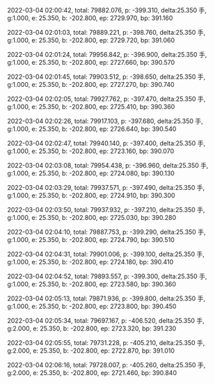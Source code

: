 2022-03-04 02:00:42, total: 79882.076, p: -399.310, delta:25.350 手, g:1.000, e: 25.350, b: -202.800, ep: 2729.970, bp: 391.160

2022-03-04 02:01:03, total: 79889.221, p: -398.760, delta:25.350 手, g:1.000, e: 25.350, b: -202.800, ep: 2729.720, bp: 391.060

2022-03-04 02:01:24, total: 79956.842, p: -396.900, delta:25.350 手, g:1.000, e: 25.350, b: -202.800, ep: 2727.660, bp: 390.570

2022-03-04 02:01:45, total: 79903.512, p: -398.650, delta:25.350 手, g:1.000, e: 25.350, b: -202.800, ep: 2727.270, bp: 390.740

2022-03-04 02:02:05, total: 79927.762, p: -397.470, delta:25.350 手, g:1.000, e: 25.350, b: -202.800, ep: 2725.410, bp: 390.360

2022-03-04 02:02:26, total: 79917.103, p: -397.680, delta:25.350 手, g:1.000, e: 25.350, b: -202.800, ep: 2726.640, bp: 390.540

2022-03-04 02:02:47, total: 79940.140, p: -397.400, delta:25.350 手, g:1.000, e: 25.350, b: -202.800, ep: 2723.160, bp: 390.070

2022-03-04 02:03:08, total: 79954.438, p: -396.960, delta:25.350 手, g:1.000, e: 25.350, b: -202.800, ep: 2724.080, bp: 390.130

2022-03-04 02:03:29, total: 79937.571, p: -397.490, delta:25.350 手, g:1.000, e: 25.350, b: -202.800, ep: 2724.910, bp: 390.300

2022-03-04 02:03:50, total: 79937.932, p: -397.210, delta:25.350 手, g:1.000, e: 25.350, b: -202.800, ep: 2725.030, bp: 390.280

2022-03-04 02:04:10, total: 79887.753, p: -399.290, delta:25.350 手, g:1.000, e: 25.350, b: -202.800, ep: 2724.790, bp: 390.510

2022-03-04 02:04:31, total: 79901.006, p: -399.100, delta:25.350 手, g:1.000, e: 25.350, b: -202.800, ep: 2724.180, bp: 390.410

2022-03-04 02:04:52, total: 79893.557, p: -399.300, delta:25.350 手, g:1.000, e: 25.350, b: -202.800, ep: 2723.580, bp: 390.360

2022-03-04 02:05:13, total: 79871.936, p: -399.800, delta:25.350 手, g:1.000, e: 25.350, b: -202.800, ep: 2723.800, bp: 390.450

2022-03-04 02:05:34, total: 79697.167, p: -406.520, delta:25.350 手, g:2.000, e: 25.350, b: -202.800, ep: 2723.320, bp: 391.230

2022-03-04 02:05:55, total: 79731.228, p: -405.210, delta:25.350 手, g:2.000, e: 25.350, b: -202.800, ep: 2722.870, bp: 391.010

2022-03-04 02:06:16, total: 79728.007, p: -405.260, delta:25.350 手, g:2.000, e: 25.350, b: -202.800, ep: 2721.460, bp: 390.840